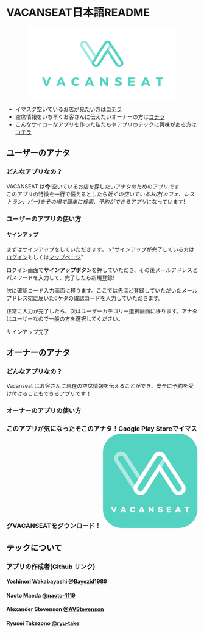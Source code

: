 # VACANSEAT日本語README

<p align="center">
  <img src="./assets/readMe/VACANSEAT_transparet.png">
</p>

* イマスグ空いているお店が見たい方は[コチラ](#ユーザーのアナタ)
* 空席情報をいち早くお客さんに伝えたいオーナーの方は[コチラ](#オーナーのアナタ)
* こんなサイコーなアプリを作った私たちやアプリのテックに興味がある方は[コチラ](#テックについて)

## ユーザーのアナタ

### どんなアプリなの？

VACANSEAT は**今**!空いているお店を探したいアナタのためのアプリです  
このアプリの特徴を一行で伝えるとしたら*近くの空いているお店(カフェ、レストラン、バー)をその場で簡単に検索、予約ができるアプリ*になっています!

### ユーザーのアプリの使い方
 
#### サインアップ
まずはサインアップをしていただきます。 >"サインアップが完了している方は[ログイン](#ログイン)もしくは[マップページ](#マップページ)"

ログイン画面で**サインアップボタン**を押していただき、その後メールアドレスとパスワードを入力して、完了したら新規登録!

次に確認コード入力画面に移ります。ここでは先ほど登録していただいたメールアドレス宛に届いた6ケタの確認コードを入力していただきます。

正常に入力が完了したら、次はユーザーカテゴリー選択画面に移ります。アナタはユーザーなので一般の方を選択してください。

サインアップ完了

## オーナーのアナタ

### どんなアプリなの？

Vacanseat はお客さんに現在の空席情報を伝えることができ、安全に予約を受け付けることもできるアプリです！

### オーナーのアプリの使い方


### このアプリが気になったそこのアナタ！Google Play Storeでイマスグ**VACANSEAT**をダウンロード！ [![icon](./assets/readMe/VACANSEAT_icon_250.png)](https://play.google.com/store/apps/details?id=com.yarn.vacanseat)


## テックについて


### アプリの作成者(Github リンク)
#### Yoshinori Wakabayashi [@Bayezid1989](https://github.com/Bayezid1989)  
#### Naoto Maeda [@naoto-1119](https://github.com/naoto-1119)  
#### Alexander Stevenson [@AVStevenson](https://github.com/AVStevenson)  
#### Ryusei Takezono [@ryu-take](https://github.com/ryu-take)  
